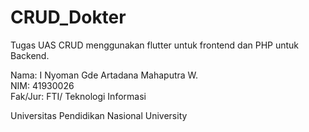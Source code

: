 # CRUD_Dokter

Tugas UAS CRUD menggunakan flutter untuk frontend dan PHP untuk Backend.<br>

Nama: I Nyoman Gde Artadana Mahaputra W.<br>
NIM: 41930026<br>
Fak/Jur: FTI/ Teknologi Informasi<br>

Universitas Pendidikan Nasional University
